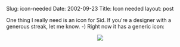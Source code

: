 Slug: icon-needed
Date: 2002-09-23
Title: Icon needed
layout: post

One thing I really need is an icon for Sid. If you&#39;re a designer with a generous streak, let me know. -) Right now it has a generic icon:

<div align="center"><img src="http://media.redmonk.net/images/sidIcon.jpg" /></div>
